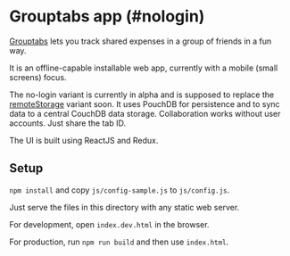 # Grouptabs app (#nologin)

[Grouptabs](http://grouptabs.xmartin.de/) lets you track shared expenses in a group of friends in a fun way.

It is an offline-capable installable web app, currently with a mobile (small screens) focus.

The no-login variant is currently in alpha and is supposed to replace the [remoteStorage](http://remotestorage.io/) variant soon. It uses PouchDB for persistence and to sync data to a central CouchDB data storage. Collaboration works without user accounts. Just share the tab ID.

The UI is built using ReactJS and Redux.

## Setup

`npm install` and copy `js/config-sample.js` to `js/config.js`.

Just serve the files in this directory with any static web server.

For development, open `index.dev.html` in the browser.

For production, run `npm run build` and then use `index.html`.
